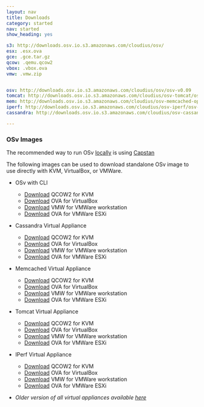 ```yaml
---
layout: nav
title: Downloads
category: started
nav: started
show_heading: yes

s3: http://downloads.osv.io.s3.amazonaws.com/cloudius/osv/
esx: .esx.ova
gce: .gce.tar.gz
qcow: .qemu.qcow2
vbox: .vbox.ova
vmw: .vmw.zip


osv: http://downloads.osv.io.s3.amazonaws.com/cloudius/osv/osv-v0.09
tomcat: http://downloads.osv.io.s3.amazonaws.com/cloudius/osv-tomcat/osv-tomcat-v0.09
mem: http://downloads.osv.io.s3.amazonaws.com/cloudius/osv-memcached-opt/osv-memcached-opt-v0.09
iperf: http://downloads.osv.io.s3.amazonaws.com/cloudius/osv-iperf/osv-iperf-v0.09
cassandra: http://downloads.osv.io.s3.amazonaws.com/cloudius/osv-cassandra/osv-cassandra-v0.09

---
```


### OSv Images
The recommended way to run OSv [locally](/run-locally)
is using [Capstan](/capstan)


The following images can be used to download standalone OSv image to
use directly with KVM, VirtualBox, or VMWare.

<!--more-->

* OSv with CLI
  * [Download]({{page.osv}}{{page.qcow}}) QCOW2 for KVM
  * [Download]({{page.osv}}{{page.vbox}}) OVA for VirtualBox
  * [Download]({{page.osv}}{{page.vmw}}) VMW for VMWare workstation
  * [Download]({{page.osv}}{{page.esx}}) OVA for VMWare ESXi


* Cassandra Virtual Appliance
  * [Download]({{page.cassandra}}{{page.qcow}}) QCOW2 for KVM
  * [Download]({{page.cassandra}}{{page.vbox}}) OVA for VirtualBox
  * [Download]({{page.cassandra}}{{page.vmw}}) VMW for VMWare workstation
  * [Download]({{page.cassandra}}{{page.esx}}) OVA for VMWare ESXi


* Memcached Virtual Appliance
  * [Download]({{page.mem}}{{page.qcow}}) QCOW2 for KVM
  * [Download]({{page.mem}}{{page.vbox}}) OVA for VirtualBox
  * [Download]({{page.mem}}{{page.vmw}}) VMW for VMWare workstation
  * [Download]({{page.mem}}{{page.esx}}) OVA for VMWare ESXi


* Tomcat Virtual Appliance
  * [Download]({{page.tomcat}}{{page.qcow}}) QCOW2 for KVM
  * [Download]({{page.tomcat}}{{page.vbox}}) OVA for VirtualBox
  * [Download]({{page.tomcat}}{{page.vmw}}) VMW for VMWare workstation
  * [Download]({{page.tomcat}}{{page.esx}}) OVA for VMWare ESXi


* IPerf Virtual Appliance
  * [Download]({{page.iperf}}{{page.qcow}}) QCOW2 for KVM
  * [Download]({{page.iperf}}{{page.vbox}}) OVA for VirtualBox
  * [Download]({{page.iperf}}{{page.vmw}}) VMW for VMWare workstation
  * [Download]({{page.iperf}}{{page.esx}}) OVA for VMWare ESXi


* *Older version of all virtual appliances available [here](http://s3.amazonaws.com/downloads.osv.io/index.html?prefix=cloudius/)*
